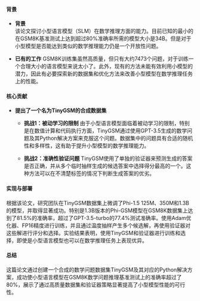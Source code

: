 #### 背景
- **背景**       
    该论文探讨小型语言模型（SLM）在数学推理方面的能力。目前已知的最小的在GSM8K基准测试上达到超过80%准确率所需的模型大小是34B。但是对于小型模型是否能达到类似的数学推理能力仍是一个开放性问题。

- **已有的工作**
    GSM8K训练集虽然高质量，但只有大约7473个问题，对于训练一个合理大小的语言模型来说太小了。此外，现有的方法未能有效利用小模型的潜力，因此有必要探索新的数据集和优化方法来改善小型模型在数学推理任务上的性能。

#### 核心贡献
- **提出了一个名为TinyGSM的合成数据集**
    - **挑战1：被动学习的限制**
        由于小型语言模型面临着被动学习的限制，特别是在数值计算和代码执行方面，TinyGSM通过使用GPT-3.5生成的数学问题及其Python解决方案来克服这个问题。数据集中的问题具有合适的随机性和多样性，这有助于提升小型模型的数学推理能力。

    - **挑战2：准确性验证问题**
        TinyGSM使用了单独的验证器来预测生成的答案是否正确，并从多个临时抽样生成的候选答案中选择得分最高的一个。这种方法可以在不清楚标签的情况下判断生成答案的优劣。
        
#### 实现与部署
根据该论文，研究团队在TinyGSM数据集上微调了Phi-1.5 125M、350M和1.3B的模型，并取得显著成功。特别是1.3B版本的Phi-GSM模型在GSM8K数据集上达到了81.5%的准确率，超过了GPT-3.5-turbo的77.4%测试准确率。使用Adam优化器、FP16精度进行训练，并且通过温度抽样产生多个候选解，再使用验证器对这些解进行评分和选择。实验结果表明，使用TinyGSM和验证器进行训练和选择，即使是小型语言模型也可以在数学推理任务上表现优异。

#### 总结
这篇论文通过创建一个合成的数学问题数据集TinyGSM及其对应的Python解决方案，成功使小型语言模型在GSM8K数学问题推理基准测试上的准确率超过了80%，展示了通过高质量数据集和验证器策略显著提高了小型模型性能的可行性。